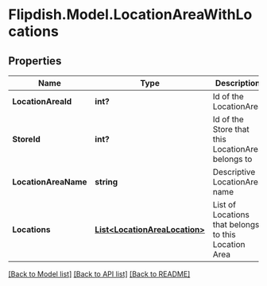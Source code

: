 # Flipdish.Model.LocationAreaWithLocations
## Properties

Name | Type | Description | Notes
------------ | ------------- | ------------- | -------------
**LocationAreaId** | **int?** | Id of the LocationArea | [optional] 
**StoreId** | **int?** | Id of the Store that this LocationArea belongs to | [optional] 
**LocationAreaName** | **string** | Descriptive LocationArea name | [optional] 
**Locations** | [**List&lt;LocationAreaLocation&gt;**](LocationAreaLocation.md) | List of Locations that belongs to this Location Area | [optional] 

[[Back to Model list]](../README.md#documentation-for-models) [[Back to API list]](../README.md#documentation-for-api-endpoints) [[Back to README]](../README.md)

